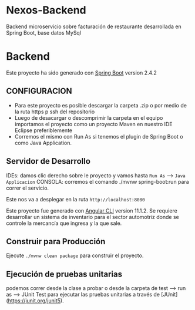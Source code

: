 # Nexos-Backend
Backend microservicio sobre facturación de restaurante desarrollada en Spring Boot, base datos MySql

# Backend

Este proyecto ha sido generado con [Spring Boot](https://spring.io/) version 2.4.2

## CONFIGURACION
 
 - Para este proyecto es posible descargar la carpeta .zip o por medio de la ruta https p ssh del repositorio 
 - Luego de desacargar o descomprimir la carpeta en el equipo importamos el proyecto como un proyecto Maven en nuestro IDE Eclipse preferiblemente
 - Corremos el mismo con Run As si tenemos el plugin de Spring Boot o como Java Application.
 
## Servidor de Desarrollo

 IDEs: damos clic derecho sobre le proyecto y vamos hasta `Run As` --> `Java Applicacion`
 CONSOLA: corremos el comando ./mvnw spring-boot:run para correr el servicio.
 
 Este nos va a desplegar en la ruta `http://localhost:8080`
 
Este proyecto fue generado con [Angular CLI](https://github.com/angular/angular-cli) version 11.1.2.
Se requiere desarrollar un sistema de inventario para el sector automotriz donde se controle la mercancía que ingresa y la que sale.

## Construir para Producción

Ejecute `./mvnw clean package` para construir el proyecto. 

## Ejecución de pruebas unitarias

podemos correr desde la clase a probar o desde la carpeta de test --> run as --> JUnit Test para ejecutar las pruebas unitarias a través de [JUnit] (https://junit.org/junit5).

